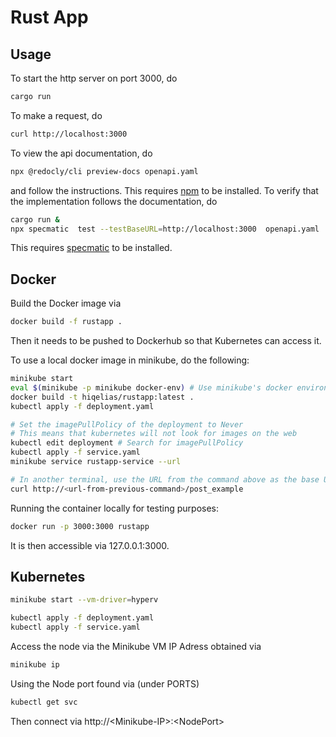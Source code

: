 # Rust App

## Usage

To start the http server on port 3000, do

```sh
cargo run
```

To make a request, do

```sh
curl http://localhost:3000
```

To view the api documentation, do

```sh
npx @redocly/cli preview-docs openapi.yaml
```

and follow the instructions. This requires [npm](https://www.npmjs.com) to be
installed. To verify that the implementation follows the documentation, do

```sh
cargo run &
npx specmatic  test --testBaseURL=http://localhost:3000  openapi.yaml
```

This requires [specmatic](https://specmatic.in/getting_started.html) to be
installed.

## Docker

Build the Docker image via
```sh
docker build -f rustapp .
```

Then it needs to be pushed to Dockerhub so that Kubernetes can access it.

To use a local docker image in minikube, do the following:

```sh
minikube start
eval $(minikube -p minikube docker-env) # Use minikube's docker environment when executing docker commands
docker build -t hiqelias/rustapp:latest .
kubectl apply -f deployment.yaml

# Set the imagePullPolicy of the deployment to Never
# This means that kubernetes will not look for images on the web
kubectl edit deployment # Search for imagePullPolicy
kubectl apply -f service.yaml
minikube service rustapp-service --url

# In another terminal, use the URL from the command above as the base URL for accessing the API
curl http://<url-from-previous-command>/post_example
```

Running the container locally for testing purposes:
```sh
docker run -p 3000:3000 rustapp
```

It is then accessible via 127.0.0.1:3000.

## Kubernetes

```sh
minikube start --vm-driver=hyperv
```

```sh
kubectl apply -f deployment.yaml
kubectl apply -f service.yaml
```

Access the node via the Minikube VM IP Adress obtained via
```sh
minikube ip
```

Using the Node port found via (under PORTS)
```sh
kubectl get svc
```

Then connect via http://\<Minikube-IP\>:\<NodePort\>